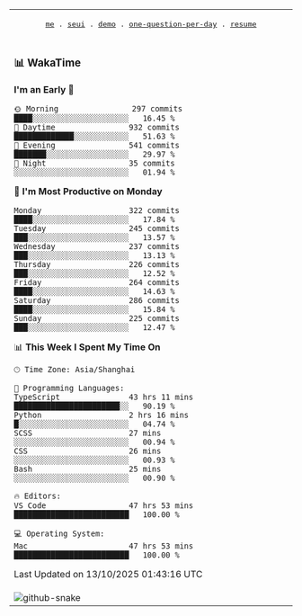 
<div align="center">

<table>
<tr><td>
  <p align="center">
  <samp>
    <a href="https://github.com/seaeam/seaeam">me</a> .
    <a href="https://github.com/SeaMmMm/se-element">seui</a> .
    <a href="https://github.com/seaeam/project-demo">demo</a> .
    <a href="https://github.com/506-FETL/one-question-per-day">one-question-per-day</a> .
    <a href="https://github.com/506-FETL/resume">resume</a>
    
  </samp>
    </p>
</td></tr>

<tr><td>

### 📊 WakaTime

<!--START_SECTION:waka-->
**I'm an Early 🐤** 

```text
🌞 Morning                297 commits         ████░░░░░░░░░░░░░░░░░░░░░   16.45 % 
🌆 Daytime                932 commits         █████████████░░░░░░░░░░░░   51.63 % 
🌃 Evening                541 commits         ███████░░░░░░░░░░░░░░░░░░   29.97 % 
🌙 Night                  35 commits          ░░░░░░░░░░░░░░░░░░░░░░░░░   01.94 % 
```
📅 **I'm Most Productive on Monday** 

```text
Monday                   322 commits         ████░░░░░░░░░░░░░░░░░░░░░   17.84 % 
Tuesday                  245 commits         ███░░░░░░░░░░░░░░░░░░░░░░   13.57 % 
Wednesday                237 commits         ███░░░░░░░░░░░░░░░░░░░░░░   13.13 % 
Thursday                 226 commits         ███░░░░░░░░░░░░░░░░░░░░░░   12.52 % 
Friday                   264 commits         ████░░░░░░░░░░░░░░░░░░░░░   14.63 % 
Saturday                 286 commits         ████░░░░░░░░░░░░░░░░░░░░░   15.84 % 
Sunday                   225 commits         ███░░░░░░░░░░░░░░░░░░░░░░   12.47 % 
```


📊 **This Week I Spent My Time On** 

```text
🕑︎ Time Zone: Asia/Shanghai

💬 Programming Languages: 
TypeScript               43 hrs 11 mins      ███████████████████████░░   90.19 % 
Python                   2 hrs 16 mins       █░░░░░░░░░░░░░░░░░░░░░░░░   04.74 % 
SCSS                     27 mins             ░░░░░░░░░░░░░░░░░░░░░░░░░   00.94 % 
CSS                      26 mins             ░░░░░░░░░░░░░░░░░░░░░░░░░   00.93 % 
Bash                     25 mins             ░░░░░░░░░░░░░░░░░░░░░░░░░   00.90 % 

🔥 Editors: 
VS Code                  47 hrs 53 mins      █████████████████████████   100.00 % 

💻 Operating System: 
Mac                      47 hrs 53 mins      █████████████████████████   100.00 % 
```


 Last Updated on 13/10/2025 01:43:16 UTC
<!--END_SECTION:waka-->
</td></tr>

<tr><td>
  <img alt="github-snake" src="profile-snake-contrib/github-user-contribution.svg"/>
</td></tr>

</table>
